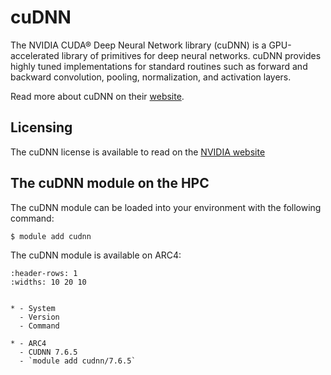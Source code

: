 # cuDNN

The NVIDIA CUDA&reg; Deep Neural Network library (cuDNN) is a GPU-accelerated library of primitives for deep neural networks. cuDNN provides highly tuned implementations for standard routines such as forward and backward convolution, pooling, normalization, and activation layers.



Read more about cuDNN on their [website](https://developer.nvidia.com/cudnn).





## Licensing 

The cuDNN license is available to read on the [NVIDIA website](https://docs.nvidia.com/deeplearning/cudnn/sla/index.html)



## The cuDNN module on the HPC

The cuDNN module can be loaded into your environment with the following command:

```bash
$ module add cudnn
```

The cuDNN module is available on ARC4:

```{list-table}
:header-rows: 1
:widths: 10 20 10


* - System
  - Version
  - Command

* - ARC4
  - CUDNN 7.6.5
  - `module add cudnn/7.6.5`

```